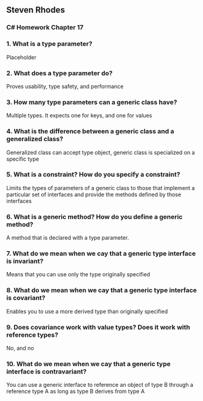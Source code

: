 ## Steven Rhodes
### C# Homework Chapter 17

### 1. What is a type parameter?
Placeholder

### 2. What does a type parameter do?
Proves usability, type safety, and performance

### 3. How many type parameters can a generic class have?
Multiple types. It expects one for keys, and one for values

### 4. What is the difference between a generic class and a generalized class?
Generalized class can accept type object, generic class is specialized on a specific type

### 5. What is a constraint? How do you specify a constraint?
Limits the types of parameters of a generic class to those that implement a particular set of interfaces and provide the methods defined by those interfaces

### 6. What is a generic method? How do you define a generic method?
A method that is declared with a type parameter.

### 7. What do we mean when we cay that a generic type interface is invariant?
Means that you can use only the type originally specified

### 8. What do we mean when we cay that a generic type interface is covariant?
Enables you to use a more derived type than originally specified

### 9. Does covariance work with value types? Does it work with reference types?
No, and no

### 10. What do we mean when we cay that a generic type interface is contravariant?
You can use a generic interface to reference an object of type B through a reference type A as long as type B derives from type A
